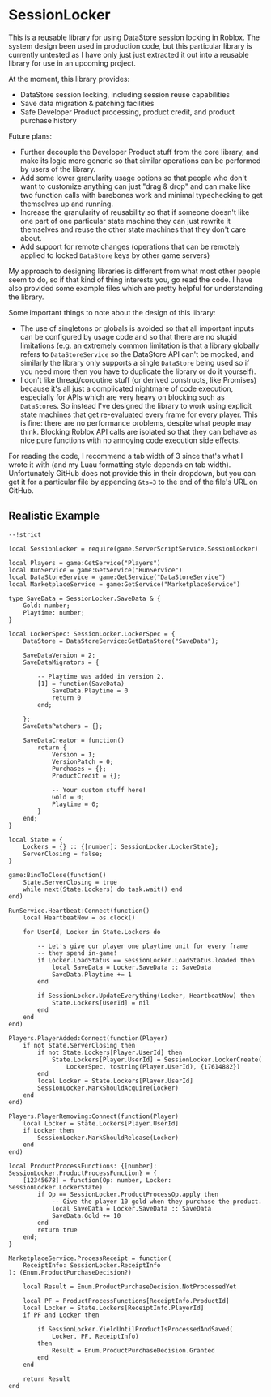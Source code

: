 # SessionLocker

This is a reusable library for using DataStore session locking in Roblox. The system design been used in production code, but this particular library is currently untested as I have only just just extracted it out into a reusable library for use in an upcoming project.

At the moment, this library provides:
- DataStore session locking, including session reuse capabilities
- Save data migration & patching facilities
- Safe Developer Product processing, product credit, and product purchase history

Future plans:
- Further decouple the Developer Product stuff from the core library, and make its logic more generic so that similar operations can be performed by users of the library.
- Add some lower granularity usage options so that people who don't want to customize anything can just "drag & drop" and can make like two function calls with barebones work and minimal typechecking to get themselves up and running.
- Increase the granularity of reusability so that if someone doesn't like one part of one particular state machine they can just rewrite it themselves and reuse the other state machines that they don't care about.
- Add support for remote changes (operations that can be remotely applied to locked `DataStore` keys by other game servers)

My approach to designing libraries is different from what most other people seem to do, so if that kind of thing interests you, go read the code. I have also provided some example files which are pretty helpful for understanding the library.

Some important things to note about the design of this library:
- The use of singletons or globals is avoided so that all important inputs can be configured by usage code and so that there are no stupid limitations (e.g. an extremely common limitation is that a library globally refers to `DataStoreService` so the DataStore API can't be mocked, and similarly the library only supports a single `DataStore` being used so if you need more then you have to duplicate the library or do it yourself).
- I don't like thread/coroutine stuff (or derived constructs, like Promises) because it's all just a complicated nightmare of code execution, especially for APIs which are very heavy on blocking such as `DataStore`s. So instead I've designed the library to work using explicit state machines that get re-evaluated every frame for every player. This is fine: there are no performance problems, despite what people may think. Blocking Roblox API calls are isolated so that they can behave as nice pure functions with no annoying code execution side effects.

For reading the code, I recommend a tab width of 3 since that's what I wrote it with (and my Luau formatting style depends on tab width). Unfortunately GitHub does not provide this in their dropdown, but you can get it for a particular file by appending `&ts=3` to the end of the file's URL on GitHub.

## Realistic Example

```luau
--!strict

local SessionLocker = require(game.ServerScriptService.SessionLocker)

local Players = game:GetService("Players")
local RunService = game:GetService("RunService")
local DataStoreService = game:GetService("DataStoreService")
local MarketplaceService = game:GetService("MarketplaceService")

type SaveData = SessionLocker.SaveData & {
	Gold: number;
	Playtime: number;
}

local LockerSpec: SessionLocker.LockerSpec = {
	DataStore = DataStoreService:GetDataStore("SaveData");

	SaveDataVersion = 2;
	SaveDataMigrators = {
		
		-- Playtime was added in version 2.
		[1] = function(SaveData)
			SaveData.Playtime = 0
			return 0
		end;
		
	};
	SaveDataPatchers = {};

	SaveDataCreator = function()
		return {
			Version = 1;
			VersionPatch = 0;
			Purchases = {};
			ProductCredit = {};
			
			-- Your custom stuff here!
			Gold = 0;
			Playtime = 0;
		}
	end;
}

local State = {
	Lockers = {} :: {[number]: SessionLocker.LockerState};
	ServerClosing = false;
}

game:BindToClose(function()
	State.ServerClosing = true
	while next(State.Lockers) do task.wait() end
end)

RunService.Heartbeat:Connect(function()
	local HeartbeatNow = os.clock()
	
	for UserId, Locker in State.Lockers do
		
		-- Let's give our player one playtime unit for every frame
		-- they spend in-game!
		if Locker.LoadStatus == SessionLocker.LoadStatus.loaded then
			local SaveData = Locker.SaveData :: SaveData
			SaveData.Playtime += 1
		end

		if SessionLocker.UpdateEverything(Locker, HeartbeatNow) then
			State.Lockers[UserId] = nil
		end
	end
end)

Players.PlayerAdded:Connect(function(Player)
	if not State.ServerClosing then
		if not State.Lockers[Player.UserId] then
			State.Lockers[Player.UserId] = SessionLocker.LockerCreate(
				LockerSpec, tostring(Player.UserId), {17614882})
		end
		local Locker = State.Lockers[Player.UserId]
		SessionLocker.MarkShouldAcquire(Locker)
	end
end)

Players.PlayerRemoving:Connect(function(Player)
	local Locker = State.Lockers[Player.UserId]
	if Locker then
		SessionLocker.MarkShouldRelease(Locker)
	end
end)

local ProductProcessFunctions: {[number]: SessionLocker.ProductProcessFunction} = {
	[12345678] = function(Op: number, Locker: SessionLocker.LockerState)
		if Op == SessionLocker.ProductProcessOp.apply then
			-- Give the player 10 gold when they purchase the product.
			local SaveData = Locker.SaveData :: SaveData
			SaveData.Gold += 10
		end
		return true
	end;
}

MarketplaceService.ProcessReceipt = function(
	ReceiptInfo: SessionLocker.ReceiptInfo
): (Enum.ProductPurchaseDecision?)
	
	local Result = Enum.ProductPurchaseDecision.NotProcessedYet
	
	local PF = ProductProcessFunctions[ReceiptInfo.ProductId]
	local Locker = State.Lockers[ReceiptInfo.PlayerId]
	if PF and Locker then

		if SessionLocker.YieldUntilProductIsProcessedAndSaved(
			Locker, PF, ReceiptInfo)
		then
			Result = Enum.ProductPurchaseDecision.Granted
		end
	end
	
	return Result
end
```

